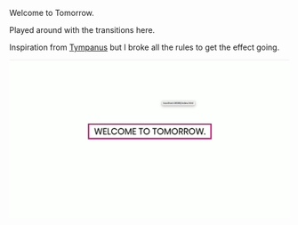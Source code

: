 Welcome to Tomorrow.

Played around with the transitions here.

Inspiration from [Tympanus]('tympanus.net/codrops') but I broke all the rules to get the effect going.


![Welcome to Tomorrow!](../docs/1.png?raw=true "Welcome to Tomorrow!")

